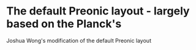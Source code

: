 # The default Preonic layout - largely based on the Planck's
Joshua Wong's modification of the default Preonic layout

